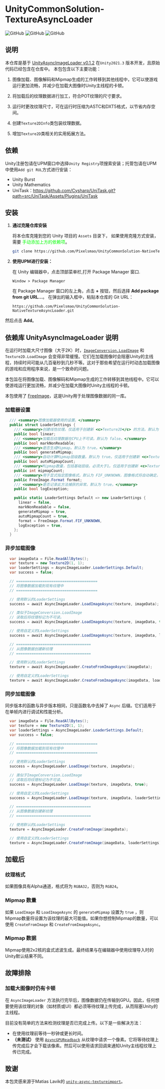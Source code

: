 # UnityCommonSolution-TextureAsyncLoader

![GitHub](https://img.shields.io/badge/Unity-2021.3%2B-blue)
![GitHub](https://img.shields.io/badge/license-MIT-green)
![GitHub](https://img.shields.io/badge/Platform-Windows-red)

## 说明

本仓库是基于 [UnityAsyncImageLoader v0.1.2](https://github.com/Looooong/UnityAsyncImageLoader) 在`Unity2021.3`
版本开发，且原始代码已经包含在仓库中。
本包包含以下主要功能：

1. 图像加载、图像解码和Mipmap生成的工作转移到其他线程中，它可以使游戏运行更加流畅，并减少在加载大图像时Unity主线程的卡顿。

2. 将加载后的纹理数据进行加工，符合POT纹理的尺寸要求。
3. 运行时更改纹理尺寸，可在运行时压缩为ASTC和DXT5格式，以节省内存空间。
4. 创建`Texture2DInfo`类包装纹理数据。
5. 增加`Texture2D`类相关的实用拓展方法。

## 依赖

Unity注册包请在UPM窗口中选择`Unity Registry`项搜索安装；托管包请在UPM中使用`Add git RUL`方式进行安装：

+ Unity Burst
+ Unity Mathematics
+ UniTask：https://github.com/Cysharp/UniTask.git?path=src/UniTask/Assets/Plugins/UniTask

## 安装

1. **通过克隆仓库安装**

   将本仓库克隆到您的 Unity 项目的 `Assets` 目录下， 如果使用克隆方式安装，需要<span style="color: #00ff00;">
   手动添加上方的依赖项</span>。

   ```bash
   git clone https://github.com/Pixelsmao/UnityCommonSolution-NativeTextureAsyncLoader.git
   ```


2. **使用UPM进行安装：**

   在 Unity 编辑器中，点击顶部菜单栏,打开 Package Manager 窗口.

       Window > Package Manager

   在 Package Manager 窗口的左上角，点击 **+** 按钮，然后选择 **Add package from git URL...**。
   在弹出的输入框中，粘贴本仓库的 Git URL：

       https://github.com/Pixelsmao/UnityCommonSolution-NativeTextureAsyncLoader.git

然后点击 **Add**。

## 依赖库 UnityAsyncImageLoader 说明

在运行时加载大尺寸图像（大于2K）时，[`ImageConversion.LoadImage`](https://docs.unity3d.com/ScriptReference/ImageConversion.LoadImage.html)
和 `Texture2D.LoadImage` 会变得非常缓慢。它们在加载图像时会阻塞Unity的主线程，持续时间可能从几百毫秒到几秒不等。这对于那些希望在运行时动态加载图像的游戏和应用程序来说，是一个致命的问题。

本包旨在将图像加载、图像解码和Mipmap生成的工作转移到其他线程中。它可以使游戏运行更加流畅，并减少在加载大图像时Unity主线程的卡顿。

本包使用了 [FreeImage](https://freeimage.sourceforge.io/)，这是Unity用于处理图像数据的同一库。

### 加载器设置

```cs
  /// <summary>图像加载器使用的设置。</summary>
  public struct LoaderSettings {
    /// <summary>创建线性纹理。仅适用于创建新 <c>Texture2D</c> 的方法。默认为 false。</summary>
    public bool linear;
    /// <summary>加载后纹理数据在CPU上不可读。默认为 false。</summary>
    public bool markNonReadable;
    /// <summary>是否生成Mipmap。默认为 true。</summary>
    public bool generateMipmap;
    /// <summary>自动计算Mipmap层级数量。默认为 true。仅适用于创建新 <c>Texture2D</c> 的方法。</summary>
    public bool autoMipmapCount;
    /// <summary>Mipmap数量，包括基础层级。必须大于1。仅适用于创建新 <c>Texture2D</c> 的方法。</summary>
    public int mipmapCount;
    /// <summary>用于显式指定图像格式。默认为 FIF_UNKNOWN，图像格式将自动确定。</summary>
    public FreeImage.Format format;
    /// <summary>是否记录此方法捕获的异常。默认为 true。</summary>
    public bool logException;

    public static LoaderSettings Default => new LoaderSettings {
      linear = false,
      markNonReadable = false,
      generateMipmap = true,
      autoMipmapCount = true,
      format = FreeImage.Format.FIF_UNKNOWN,
      logException = true,
    };
  }
```

### 异步加载图像

```cs
  var imageData = File.ReadAllBytes();
  var texture = new Texture2D(1, 1);
  var loaderSettings = AsyncImageLoader.LoaderSettings.Default;
  var success = false;

  // =====================================
  // 将图像数据加载到现有纹理中
  // =====================================

  // 使用默认的LoaderSettings
  success = await AsyncImageLoader.LoadImageAsync(texture, imageData);

  // 类似于ImageConversion.LoadImage
  // 读取后将纹理标记为不可读。
  success = await AsyncImageLoader.LoadImageAsync(texture, imageData, true);

  // 使用自定义的LoaderSettings
  success = await AsyncImageLoader.LoadImageAsync(texture, imageData, loaderSettings);

  // ==================================
  // 从图像数据创建新纹理
  // ==================================

  // 使用默认的LoaderSettings
  texture = await AsyncImageLoader.CreateFromImageAsync(imageData);

  // 使用自定义的LoaderSettings
  texture = await AsyncImageLoader.CreateFromImageAsync(imageData, loaderSettings);
```

### 同步加载图像

同步版本的函数与异步版本相同，只是函数名中去掉了 `Async` 后缀。它们适用于在单帧内进行调试和性能分析。

```cs
  var imageData = File.ReadAllBytes();
  var texture = new Texture2D(1, 1);
  var loaderSettings = AsyncImageLoader.LoaderSettings.Default;
  var success = false;

  // =====================================
  // 将图像数据加载到现有纹理中
  // =====================================

  // 使用默认的LoaderSettings
  success = AsyncImageLoader.LoadImage(texture, imageData);

  // 类似于ImageConversion.LoadImage
  // 读取后将纹理标记为不可读。
  success = AsyncImageLoader.LoadImage(texture, imageData, true);

  // 使用自定义的LoaderSettings
  success = AsyncImageLoader.LoadImage(texture, imageData, loaderSettings);

  // ==================================
  // 从图像数据创建新纹理
  // ==================================

  // 使用默认的LoaderSettings
  texture = AsyncImageLoader.CreateFromImage(imageData);

  // 使用自定义的LoaderSettings
  texture = AsyncImageLoader.CreateFromImage(imageData, loaderSettings);
```

## 加载后

### 纹理格式

如果图像具有Alpha通道，格式将为 `RGBA32`，否则为 `RGB24`。

### Mipmap 数量

如果 `LoadImage` 和 `LoadImageAsync` 的 `generateMipmap` 设置为 `true`
，则Mipmap数量将设置为该纹理的最大可能值。如果你想控制Mipmap的数量，可以使用 `CreateFromImage` 和 `CreateFromImageAsync`。

### Mipmap 数据

Mipmap使用2x2核的盒式滤波生成。最终结果与在编辑器中使用纹理导入时的Unity默认结果不同。

## 故障排除

### 加载大图像时仍有卡顿

在 `AsyncImageLoader` 方法执行完毕后，图像数据仍在传输到GPU。因此，任何想要使用该纹理的对象（如材质或UI）都必须等待纹理上传完成，从而阻塞Unity的主线程。

目前没有简单的方法来检测纹理是否已完成上传。以下是一些解决方法：

+ 在使用纹理前等待一秒钟或更长时间。
+ **（未测试）** 使用 [`AsyncGPUReadback`](https://docs.unity3d.com/ScriptReference/Rendering.AsyncGPUReadback.html)
  从纹理中请求一个像素。它将等待纹理上传完成后才会下载该像素。然后可以使用请求回调来通知Unity主线程纹理上传已完成。

## 致谢

本包灵感来源于Matias Lavik的 [`unity-async-textureimport`](https://codeberg.org/matiaslavik/unity-async-textureimport)。